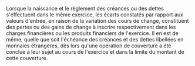 Lorsque la naissance et le règlement des créances ou des dettes s'effectuent dans le même exercice, les écarts
constatés par rapport aux valeurs d'entrée, en raison de la variation des cours de change, constituent des pertes
ou des gains de change à inscrire respectivement dans les charges financières ou les produits financiers de
l'exercice.
Il en est de même, quelle que soit l'échéance des créances et des dettes libellées en monnaies étrangères, dès
lors qu'une opération de couverture a été conclue à leur sujet au cours de l'exercice et dans la limite du montant de
cette couverture.